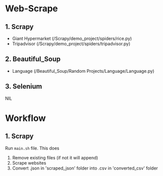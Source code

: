# Web-Scrape
## 1. Scrapy
- Giant Hypermarket (/Scrapy/demo_project/spiders/rice.py)
- Tripadvisor (/Scrapy/demo_project/spiders/tripadvisor.py)

## 2. Beautiful_Soup
- Language (/Beautiful_Soup/Random Projects/Language/Language.py)

## 3. Selenium
NIL

# Workflow
## 1. Scrapy
Run `main.sh` file. This does
1. Remove existing files (if not it will append)
2. Scrape websites
3. Convert .json in 'scraped_json' folder into .csv in 'converted_csv' folder
